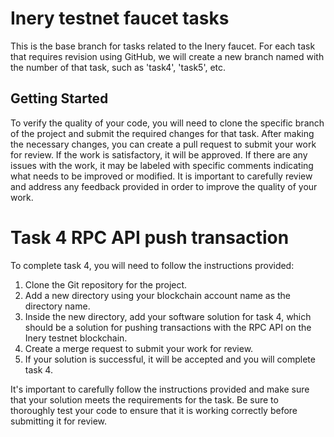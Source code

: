 
# Inery testnet faucet tasks

This is the base branch for tasks related to the Inery faucet. For each task that requires revision using GitHub, we will create a new branch named with the number of that task, such as 'task4', 'task5', etc.

## Getting Started

To verify the quality of your code, you will need to clone the specific branch of the project and submit the required changes for that task. After making the necessary changes, you can create a pull request to submit your work for review. If the work is satisfactory, it will be approved. If there are any issues with the work, it may be labeled with specific comments indicating what needs to be improved or modified. It is important to carefully review and address any feedback provided in order to improve the quality of your work.

# Task 4 RPC API push transaction

To complete task 4, you will need to follow the instructions provided:

  1. Clone the Git repository for the project.
  2. Add a new directory using your blockchain account name as the directory name.
  3. Inside the new directory, add your software solution for task 4, which should be a solution for pushing transactions with the RPC API on the Inery testnet blockchain.
  4. Create a merge request to submit your work for review.
  5. If your solution is successful, it will be accepted and you will complete task 4.

It's important to carefully follow the instructions provided and make sure that your solution meets the requirements for the task. Be sure to thoroughly test your code to ensure that it is working correctly before submitting it for review.

